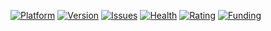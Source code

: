 [![Platform](https://img.shields.io/static/v1?label=Platform&message=GNU%20Linux%20x86%20since%201997&color=green)](https://archlinux.org/)
[![Version](https://img.shields.io/static/v1?label=Version&message=3.1&color=green)](https://github.com/xuedi/xuedi/blob/main/VERSION.md)
[![Issues](https://img.shields.io/github/issues/xuedi/xuedi)](https://github.com/xuedi/xuedi/issues)
[![Health](https://img.shields.io/static/v1?label=Packagesize&message=average%20need%20sport&color=red)](https://github.com/xuedi/xuedi/blob/main/HEALTH.md)
[![Rating](https://img.shields.io/static/v1?label=Rating&message=★★★★☆&color=green)](https://github.com/xuedi/xuedi/blob/main/RATING.md)
[![Funding](https://img.shields.io/static/v1?label=XCH&message=xch1xg4tgnfgvk6ae8tw3yp7kd8t9rwsnxty6jfw7nh6gkffl2zd5jcse8fj4j&color=green)](https://www.chia.net/greenpaper/)





